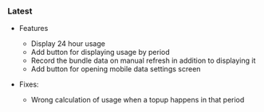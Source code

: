 ### Latest

+ Features
  - Display 24 hour usage
  - Add button for displaying usage by period
  - Record the bundle data on manual refresh in addition to displaying it
  - Add button for opening mobile data settings screen

+ Fixes:

  - Wrong calculation of usage when a topup happens in that period
